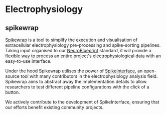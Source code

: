 # Electrophysiology

## spikewrap

[Spikewrap](https://github.com/neuroinformatics-unit/spikewrap) is a tool to simplify the execution and visualisation of extracellular electrophysiology pre-processing and spike-sorting pipelines. Taking input organised to our [NeuroBlueprint](https://neuroblueprint.neuroinformatics.dev) standard, it will provide a flexible way to process an entire project's electrophysiological data with an easy-to-use interface.

Under the hood Spikewrap utilises the power of [SpikeInterface](https://spikeinterface.readthedocs.io/en/latest/), an open-source tool with many contributors in the electrophysiology analysis field. Spikewrap aims to abstract away the implementation details to allow researchers to test different pipeline configurations with the click of a button. 

We actively contribute to the development of SpikeInterface, ensuring that our efforts benefit existing community projects. 
